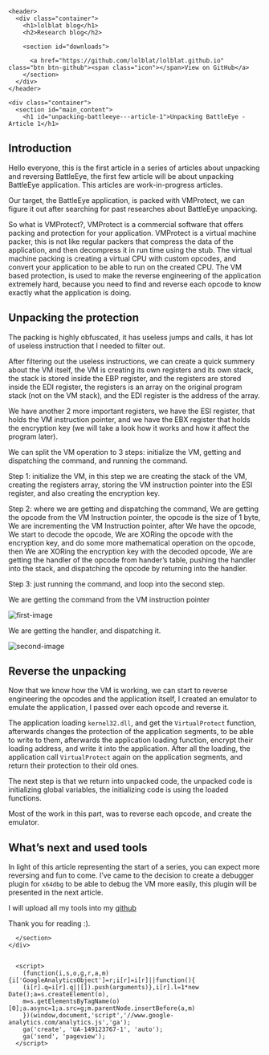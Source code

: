 
<!DOCTYPE html>
<html lang="en-US">
  <head>
    <meta charset='utf-8'>
    <meta http-equiv="X-UA-Compatible" content="IE=edge">
    <meta name="viewport" content="width=device-width, initial-scale=1">
    <link rel="stylesheet" href="/assets/css/style.css?v=d13d26b6141eb1a3a0eb811a1e86befcd3a71c30">

<!-- Begin Jekyll SEO tag v2.5.0 -->
<title>Unpacking BattleEye - Article 1 | lolblat blog</title>
<meta name="generator" content="Jekyll v3.8.5" />
<meta property="og:title" content="Unpacking BattleEye - Article 1" />
<meta property="og:locale" content="en_US" />
<meta name="description" content="Research blog" />
<meta property="og:description" content="Research blog" />
<link rel="canonical" href="https://lolblat.github.io/articles/battle-eye-post-1.html" />
<meta property="og:url" content="https://lolblat.github.io/articles/battle-eye-post-1.html" />
<meta property="og:site_name" content="lolblat blog" />
<script type="application/ld+json">
{"@type":"WebPage","url":"https://lolblat.github.io/articles/battle-eye-post-1.html","headline":"Unpacking BattleEye - Article 1","description":"Research blog","@context":"http://schema.org"}</script>
<!-- End Jekyll SEO tag -->

  </head>

  <body>

    <header>
      <div class="container">
        <h1>lolblat blog</h1>
        <h2>Research blog</h2>

        <section id="downloads">
          
          <a href="https://github.com/lolblat/lolblat.github.io" class="btn btn-github"><span class="icon"></span>View on GitHub</a>
        </section>
      </div>
    </header>

    <div class="container">
      <section id="main_content">
        <h1 id="unpacking-battleeye---article-1">Unpacking BattleEye - Article 1</h1>

<h2 id="introduction">Introduction</h2>

<p>Hello everyone, this is the first article in a series of articles about unpacking and reversing BattleEye, the first few article will be about unpacking BattleEye application. This articles are work-in-progress articles.</p>

<p>Our target, the BattleEye application, is packed with VMProtect, we can figure it out after searching for past researches about BattleEye unpacking.</p>

<p>So what is VMProtect?, VMProtect is a commercial software that offers packing and protection for your application. VMProtect is a virtual machine packer, this is not like regular packers that compress the data of the application, and then decompress it in run time using the stub. The virtual machine packing is creating a virtual CPU with custom opcodes, and convert your application to be able to run on the created CPU. The VM based protection, is used to make the reverse engineering of the application extremely hard, because you need to find and reverse each opcode to know exactly what the application is doing.</p>

<h2 id="unpacking-the-protection">Unpacking the protection</h2>

<p>The packing is highly obfuscated, it has useless jumps and calls, it has lot of useless instruction that I needed to filter out.</p>

<p>After filtering out the useless instructions, we can create a quick summery about the VM itself, the VM is creating its own registers and its own stack, the stack is stored inside the EBP register, and the registers are stored inside the EDI register, the registers is an array on the original program stack (not on the VM stack), and the EDI register is the address of the array.</p>

<p>We have another 2 more important registers, we have the ESI register, that holds the VM instruction pointer, and we have the EBX register that holds the encryption key (we will take a look how it works and how it affect the program later).</p>

<p>We can split the VM operation to 3 steps: initialize the VM, getting and dispatching the command, and running the command.</p>

<p>Step 1: initialize the VM, in this step we are creating the stack of the VM, creating the registers array, storing the VM instruction pointer into the ESI register, and also creating the encryption key.</p>

<p>Step 2: where we are getting and dispatching the command, We are getting the opcode from the VM Instruction pointer, the opcode is the size of 1 byte, We are incrementing the VM Instruction pointer, after We have the opcode, We start to decode the opcode, We are XORing the opcode with the encryption key, and do some more mathematical operation on the opcode, then We are XORing the encryption key with the decoded opcode, We are getting the handler of the opcode from hander’s table, pushing the handler into the stack, and dispatching the opcode by returning into the handler.</p>

<p>Step 3: just running the command, and loop into the second step.</p>

<p>We are getting the command from the VM instruction pointer</p>

<p><img src="..\images\1569911824139.png" alt="first-image" /></p>

<p>We are getting the handler, and dispatching it.</p>

<p><img src="..\images\1569911974632.png" alt="second-image" /></p>

<h2 id="reverse-the-unpacking">Reverse the unpacking</h2>

<p>Now that we know how the VM is working, we can start to reverse engineering the opcodes and the application itself, I created an emulator to emulate the application, I passed over each opcode and reverse it.</p>

<p>The application loading <code class="highlighter-rouge">kernel32.dll</code>, and get the <code class="highlighter-rouge">VirtualProtect</code> function, afterwards changes the protection of the application segments, to be able to write to them, afterwards the application loading function, encrypt their loading address, and write it into the application. After all the loading, the application call <code class="highlighter-rouge">VirtualProtect</code> again on the application segments, and return their protection to their old ones.</p>

<p>The next step is that we return into unpacked code, the unpacked code is initializing global variables, the initializing code is using the loaded functions.</p>

<p>Most of the work in this part, was to reverse each opcode, and create the emulator.</p>

<h2 id="whats-next-and-used-tools">What’s next and used tools</h2>

<p>In light of this article representing the start of a series, you can expect more reversing and fun to come. I’ve came to the decision to create a debugger plugin for <code class="highlighter-rouge">x64dbg</code> to be able to debug the VM more easily, this plugin will be presented in the next article.</p>

<p>I will upload all my tools into my <a href="https://github.com/lolblat/Tools/tree/master/BattleEye">github</a></p>

<p>Thank you for reading :).</p>


      </section>
    </div>

    
      <script>
        (function(i,s,o,g,r,a,m){i['GoogleAnalyticsObject']=r;i[r]=i[r]||function(){
        (i[r].q=i[r].q||[]).push(arguments)},i[r].l=1*new Date();a=s.createElement(o),
        m=s.getElementsByTagName(o)[0];a.async=1;a.src=g;m.parentNode.insertBefore(a,m)
        })(window,document,'script','//www.google-analytics.com/analytics.js','ga');
        ga('create', 'UA-149123767-1', 'auto');
        ga('send', 'pageview');
      </script>
    
  </body>
</html>
